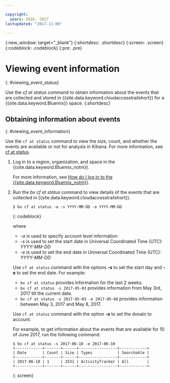 ```yaml
---

copyright:
  years: 2016, 2017
lastupdated: "2017-11-09"

---
```


{:new_window: target="_blank"}
{:shortdesc: .shortdesc}
{:screen: .screen}
{:codeblock: .codeblock}
{:pre: .pre}

# Viewing event information
{: #viewing_event_status}

Use the *cf at status* command to obtain information about the events that are collected and stored in {{site.data.keyword.cloudaccesstrailshort}} for a {{site.data.keyword.Bluemix}} space.
{:shortdesc}

## Obtaining information about events
{: #viewing_event_information}

Use the `cf at status` command to view the size, count, and whether the events are available or not for analysis in Kibana. For more information, see [cf at status](/docs/services/cloud-activity-tracker/cli/at_cli.html#status).

1. Log in to a region, organization, and space in the {{site.data.keyword.Bluemix_notm}}. 

    For more information, see [How do I log in to the {{site.data.keyword.Bluemix_notm}}](/docs/services/cloud-activity-tracker/qa/cli_qa.html#login).
    
2. Run the *bx cf at status* command to view details of the events that are collected in {{site.data.keyword.cloudaccesstrailshort}}.

    ```
    $ bx cf at status -a -s YYYY-MM-DD -e YYYY-MM-DD 
    ```
    {: codeblock}
    
    where
    
    * *-a* is used to specify account level information
    * *-s* is used to set the start date in Universal Coordinated Time (UTC): *YYYY-MM-DD*
    * *-e* is used to set the end date in Universal Coordinated Time (UTC): *YYYY-MM-DD*
    	
	Use `cf at status` command with the options **-s** to set the start day and **-e** to set the end date. For example:

    * `bx cf at status` provides information for the last 2 weeks.
    * `bx cf at status -s 2017-05-03` provides information from May 3rd, 2017 till the current date.
    * `bx cf at status -s 2017-05-03 -e 2017-05-08` provides information between May 3, 2017 and May 8, 2017. 
 
    Use `cf at status` command with the option **-a** to set the donain to account.
	
    For example, to get information about the events that are available for 10 of June 2017, run the following command:
    
    ```
    $ bx cf at status -s 2017-06-10 -e 2017-06-10
    +------------+-------+------+-----------------+------------+
    | Date       | Count | Size | Types           | Searchable |
    +------------+-------+------+-----------------+------------+
    | 2017-06-10 | 1     | 2531 | ActivityTracker | All        |
    +------------+-------+------+-----------------+------------+
    ```
    {: screen}
	









